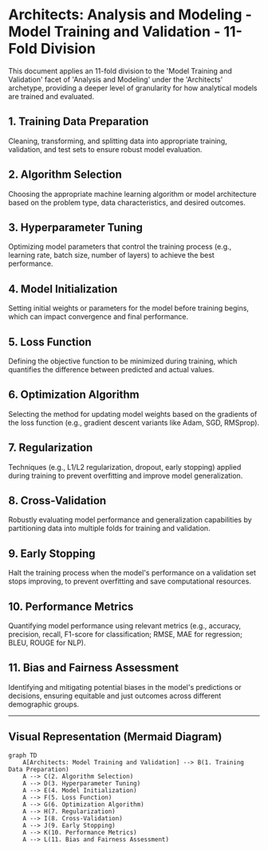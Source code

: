 # Architects: Analysis and Modeling - Model Training and Validation - 11-Fold Division

This document applies an 11-fold division to the 'Model Training and Validation' facet of 'Analysis and Modeling' under the 'Architects' archetype, providing a deeper level of granularity for how analytical models are trained and evaluated.

## 1. Training Data Preparation

Cleaning, transforming, and splitting data into appropriate training, validation, and test sets to ensure robust model evaluation.

## 2. Algorithm Selection

Choosing the appropriate machine learning algorithm or model architecture based on the problem type, data characteristics, and desired outcomes.

## 3. Hyperparameter Tuning

Optimizing model parameters that control the training process (e.g., learning rate, batch size, number of layers) to achieve the best performance.

## 4. Model Initialization

Setting initial weights or parameters for the model before training begins, which can impact convergence and final performance.

## 5. Loss Function

Defining the objective function to be minimized during training, which quantifies the difference between predicted and actual values.

## 6. Optimization Algorithm

Selecting the method for updating model weights based on the gradients of the loss function (e.g., gradient descent variants like Adam, SGD, RMSprop).

## 7. Regularization

Techniques (e.g., L1/L2 regularization, dropout, early stopping) applied during training to prevent overfitting and improve model generalization.

## 8. Cross-Validation

Robustly evaluating model performance and generalization capabilities by partitioning data into multiple folds for training and validation.

## 9. Early Stopping

Halt the training process when the model's performance on a validation set stops improving, to prevent overfitting and save computational resources.

## 10. Performance Metrics

Quantifying model performance using relevant metrics (e.g., accuracy, precision, recall, F1-score for classification; RMSE, MAE for regression; BLEU, ROUGE for NLP).

## 11. Bias and Fairness Assessment

Identifying and mitigating potential biases in the model's predictions or decisions, ensuring equitable and just outcomes across different demographic groups.

---

## Visual Representation (Mermaid Diagram)

```mermaid
graph TD
    A[Architects: Model Training and Validation] --> B(1. Training Data Preparation)
    A --> C(2. Algorithm Selection)
    A --> D(3. Hyperparameter Tuning)
    A --> E(4. Model Initialization)
    A --> F(5. Loss Function)
    A --> G(6. Optimization Algorithm)
    A --> H(7. Regularization)
    A --> I(8. Cross-Validation)
    A --> J(9. Early Stopping)
    A --> K(10. Performance Metrics)
    A --> L(11. Bias and Fairness Assessment)
```